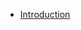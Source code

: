 <!-- docs/_sidebar.md -->

* [Introduction](guide-developer-sandbox.md)

<div class="wy-menu wy-menu-vertical"></div>